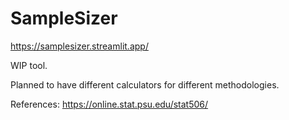 # SampleSizer

https://samplesizer.streamlit.app/

WIP tool.

Planned to have different calculators for different methodologies. 

References:
https://online.stat.psu.edu/stat506/
